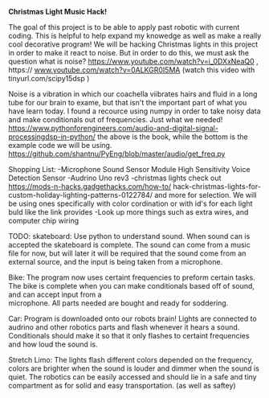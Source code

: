 **Christmas Light Music Hack!**

The goal of this project is to be able to apply past robotic with current coding. This is helpful to
help expand my knowedge as well as make a really cool decorative program! We will be hacking 
Christmas lights in this project in order to make it react to noise. But in order to do this, we 
must ask the question what is noise? https://www.youtube.com/watch?v=i_0DXxNeaQ0 , https://
www.youtube.com/watch?v=0ALKGR0I5MA (watch this video with tinyurl.com/scipy15dsp )

Noise is a vibration in which our coachella viibrates hairs and fluid in a long tube for our brain
to exame, but that isn't the important part of what you have learn today. I found a recource using
numpy in order to take noisy data and make conditionals out of frequencies. Just what we needed!
https://www.pythonforengineers.com/audio-and-digital-signal-processingdsp-in-python/
the above is the book, while the bottom is the example code we will be using.
https://github.com/shantnu/PyEng/blob/master/audio/get_freq.py

Shopping List:
-Microphone Sound Sensor Module High Sensitivity Voice Detection Sensor
-Audrino Uno rev3
-christmas lights check out https://mods-n-hacks.gadgethacks.com/how-to/
hack-christmas-lights-for-custom-holiday-lighting-patterns-0122784/ and more for selection. We will 
be using ones specifically with color cordination or with id's for each light buld like the link 
provides
-Look up more things such as extra wires, and computer chip wiring

TODO:
skateboard: Use python to understand sound. When sound can is accepted the skateboard is complete. 
The sound can come from a music file for now, but will later it will be required that the sound 
come from an external source, and the input is being taken from a microphone.

Bike: The program now uses certaint frequencies to preform certain tasks. The 
bike is complete when you can make conditionals based off of sound, and can accept input from a    
microphone. All parts needed are bought and ready for soddering.

Car: Program is downloaded onto our robots brain! Lights are connected to audrino and other 
robotics parts and flash whenever it hears a sound. Conditionals should make it so that it only 
flashes to certaint frequencies and how loud the sound is. 

Stretch Limo: The lights flash different colors depended on the frequency, colors are brighter when 
the sound is louder and dimmer when the sound is quiet. The robotics can be easily accessed and 
should lie in a safe and tiny compartment as for solid and easy transportation. (as well as saftey)